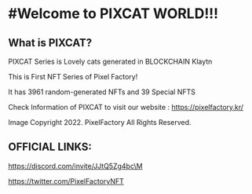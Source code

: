 <h1>#Welcome to PIXCAT WORLD!!!</h1>



<h2>What is PIXCAT?</h2>
PIXCAT Series is Lovely cats generated in BLOCKCHAIN Klaytn



This is First NFT Series of Pixel Factory!



It has 3961 random-generated NFTs and 39 Special NFTS



Check Information of PIXCAT to visit our website : https://pixelfactory.kr/



Image Copyright 2022. PixelFactory All Rights Reserved.



<h2>OFFICIAL LINKS:</h2>



https://discord.com/invite/JJtQ5Zg4bc\M



https://twitter.com/PixelFactoryNFT
